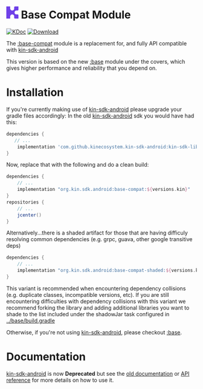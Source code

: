 # <img src="../assets/kin-logo.png" height="32" alt="Kin Logo"> Base Compat Module
[![KDoc](https://img.shields.io/badge/Docs-KDoc-blue)](https://kinecosystem.github.io/kin-android/docs)
[![Download](https://api.bintray.com/packages/kinecosystem/kin-android/base-compat/images/download.svg) ](https://bintray.com/kinecosystem/kin-android/base-compat/_latestVersion)

The [:base-compat](../base-compat) module is a replacement for, and fully API compatible with [kin-sdk-android](https://github.com/kinecosystem/kin-sdk-android)

This version is based on the new [:base](../base/README.md) module under the covers, which gives higher performance and reliability that you depend on.

# Installation
If you're currently making use of [kin-sdk-android](https://github.com/kinecosystem/kin-sdk-android) please upgrade your gradle files accordingly:
In the old [kin-sdk-android](https://github.com/kinecosystem/kin-sdk-android) sdk you would have had this:
 ```groovy
dependencies {
    // ...
     implementation 'com.github.kinecosystem.kin-sdk-android:kin-sdk-lib:1.0.7'
}
```
Now, replace that with the following and do a clean build:
```groovy
dependencies {
    // ...
    implementation "org.kin.sdk.android:base-compat:${versions.kin}"
}
repositories {
    // ...
    jcenter()
}
```
Alternatively...there is a shaded artifact for those that are having difficuly resolving common dependencies (e.g. grpc, guava, other google transitive deps)
```groovy
dependencies {
    // ...
    implementation "org.kin.sdk.android:base-compat-shaded:${versions.kin}"
}
```
This variant is recommended when encountering dependency collisions (e.g. duplicate classes, incompatible versions, etc).
If you are still encountering difficulties with dependency collisions with this variant we recommend forking the library and adding additional libraries you want to shade to the list included under the shadowJar task configured in [../base/build.gradle](../base/build.gradle)

Otherwise, if you're not using [kin-sdk-android](https://github.com/kinecosystem/kin-sdk-android), please checkout [:base](../base).

# Documentation
[kin-sdk-android](https://github.com/kinecosystem/kin-sdk-android) is now **Deprecated** but see the [old documentation](https://github.com/kinecosystem/kin-sdk-android/tree/master/kin-sdk) or [API reference](../docs) for more details on how to use it.

